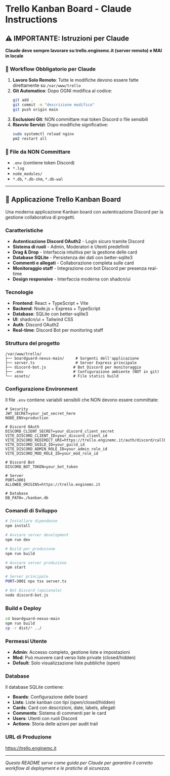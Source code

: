 # Trello Kanban Board - Claude Instructions

## ⚠️ IMPORTANTE: Istruzioni per Claude

**Claude deve sempre lavorare su trello.enginemc.it (server remoto) e MAI in locale**

### 🎯 Workflow Obbligatorio per Claude

1. **Lavoro Solo Remoto**: Tutte le modifiche devono essere fatte direttamente su `/var/www/trello`
2. **Git Automatico**: Dopo OGNI modifica al codice:
   ```bash
   git add .
   git commit -m "descrizione modifica"
   git push origin main
   ```
3. **Esclusioni Git**: NON committare mai token Discord o file sensibili
4. **Riavvio Servizi**: Dopo modifiche significative:
   ```bash
   sudo systemctl reload nginx
   pm2 restart all
   ```

### 🚫 File da NON Committare
- `.env` (contiene token Discord)
- `*.log`
- `node_modules/`
- `*.db`, `*.db-shm`, `*.db-wal`

---

## 🚀 Applicazione Trello Kanban Board

Una moderna applicazione Kanban board con autenticazione Discord per la gestione collaborativa di progetti.

### Caratteristiche
- **Autenticazione Discord OAuth2** - Login sicuro tramite Discord
- **Sistema di ruoli** - Admin, Moderatori e Utenti predefiniti
- **Drag & Drop** - Interfaccia intuitiva per la gestione delle card
- **Database SQLite** - Persistenza dei dati con better-sqlite3
- **Commenti e allegati** - Collaborazione completa sulle card
- **Monitoraggio staff** - Integrazione con bot Discord per presenza real-time
- **Design responsive** - Interfaccia moderna con shadcn/ui

### Tecnologie
- **Frontend**: React + TypeScript + Vite
- **Backend**: Node.js + Express + TypeScript
- **Database**: SQLite con better-sqlite3
- **UI**: shadcn/ui + Tailwind CSS
- **Auth**: Discord OAuth2
- **Real-time**: Discord Bot per monitoring staff

### Struttura del progetto
```
/var/www/trello/
├── boardguard-nexus-main/     # Sorgenti dell'applicazione
├── server.ts                  # Server Express principale
├── discord-bot.js            # Bot Discord per monitoraggio
├── .env                      # Configurazione ambiente (NOT in git)
└── assets/                   # File statici build
```

### Configurazione Environment
Il file `.env` contiene variabili sensibili che NON devono essere committate:
```env
# Security
JWT_SECRET=your_jwt_secret_here
NODE_ENV=production

# Discord OAuth
DISCORD_CLIENT_SECRET=your_discord_client_secret
VITE_DISCORD_CLIENT_ID=your_discord_client_id
VITE_DISCORD_REDIRECT_URI=https://trello.enginemc.it/auth/discord/callback
VITE_DISCORD_GUILD_ID=your_guild_id
VITE_DISCORD_ADMIN_ROLE_ID=your_admin_role_id
VITE_DISCORD_MOD_ROLE_ID=your_mod_role_id

# Discord Bot
DISCORD_BOT_TOKEN=your_bot_token

# Server
PORT=3001
ALLOWED_ORIGINS=https://trello.enginemc.it

# Database
DB_PATH=./kanban.db
```

### Comandi di Sviluppo
```bash
# Installare dipendenze
npm install

# Avviare server development
npm run dev

# Build per produzione
npm run build

# Avviare server produzione
npm start

# Server principale
PORT=3001 npx tsx server.ts

# Bot Discord (opzionale)
node discord-bot.js
```

### Build e Deploy
```bash
cd boardguard-nexus-main
npm run build
cp -r dist/* ../
```

### Permessi Utente
- **Admin**: Accesso completo, gestione liste e impostazioni
- **Mod**: Può muovere card verso liste private (closed/hidden)
- **Default**: Solo visualizzazione liste pubbliche (open)

### Database
Il database SQLite contiene:
- **Boards**: Configurazione delle board
- **Lists**: Liste kanban con tipi (open/closed/hidden)
- **Cards**: Card con descrizioni, date, labels, allegati
- **Comments**: Sistema di commenti per le card
- **Users**: Utenti con ruoli Discord
- **Actions**: Storia delle azioni per audit trail

### URL di Produzione
https://trello.enginemc.it

---

*Questo README serve come guida per Claude per garantire il corretto workflow di deployment e le pratiche di sicurezza.*
